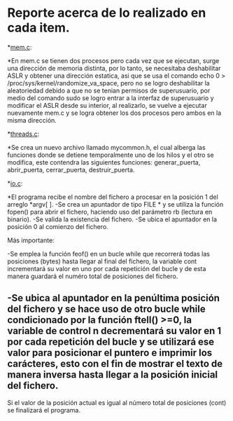 # Reporte acerca de lo realizado en cada item.

*[mem.c](mem.c):

*En mem.c se tienen dos procesos pero cada vez que se ejecutan, surge
una dirección de memoria distinta, por lo tanto, se necesitaba
deshabilitar ASLR y obtener una dirección estatica, asi que se usa el
comando echo 0 > /proc/sys/kernel/randomize_va_space, pero no se logro
deshabilitar la aleatoriedad debido a que no se tenian permisos de
superusuario, por medio del comando sudo se logro entrar a la interfaz
de superusuario y modificar el ASLR desde su interior, al realizarlo, se
vuelve a ejecutar nuevamente mem.c y se logra obtener los dos procesos
pero ambos en la misma dirección.


*[threads.c](threads.c):

*Se crea un nuevo archivo llamado mycommon.h, el cual alberga las funciones
donde se detiene temporalmente uno de los hilos y el otro se modifica,
este contendra las siguientes funciones: generar_puerta, abrir_puerta,
cerrar_puerta, destruir_puerta.


*[io.c](io.c):

*El programa recibe el nombre del fichero a procesar en la posición 1 del arreglo *argv[ ].
-Se crea un apuntador de tipo FILE * y se utiliza la función fopen() para abrir el fichero, haciendo uso del
parámetro rb (lectura en binario).
-Se valida la existencia del fichero.
-Se ubica el apuntador en la posición 0 al comienzo del fichero.

Más importante:

-Se emplea la función feof() en un bucle while que recorrerá todas las posiciones (bytes) hasta llegar al final
del fichero, la variable cont incrementará su valor en uno por cada repetición del bucle y de esta manera
guardará el numéro total de posiciones del fichero.

-Se ubica al apuntador en la penúltima posición del fichero y se hace uso de otro bucle while condicionado
por la función ftell() &gt;=0, la variable de control n decrementará su valor en 1 por cada repetición del bucle y
se utilizará ese valor para posicionar el puntero e imprimir los carácteres, esto con el fin de mostrar el texto
de manera inversa hasta llegar a la posición inicial del fichero.
-
Si el valor de la posición actual es igual al número total de posiciones (cont) se finalizará el programa.
